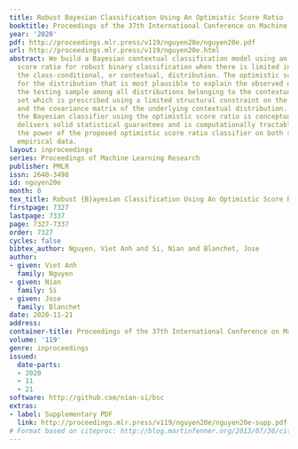 ```yaml
---
title: Robust Bayesian Classification Using An Optimistic Score Ratio
booktitle: Proceedings of the 37th International Conference on Machine Learning
year: '2020'
pdf: http://proceedings.mlr.press/v119/nguyen20e/nguyen20e.pdf
url: http://proceedings.mlr.press/v119/nguyen20e.html
abstract: We build a Bayesian contextual classification model using an optimistic
  score ratio for robust binary classification when there is limited information on
  the class-conditional, or contextual, distribution. The optimistic score searches
  for the distribution that is most plausible to explain the observed outcomes in
  the testing sample among all distributions belonging to the contextual ambiguity
  set which is prescribed using a limited structural constraint on the mean vector
  and the covariance matrix of the underlying contextual distribution. We show that
  the Bayesian classifier using the optimistic score ratio is conceptually attractive,
  delivers solid statistical guarantees and is computationally tractable. We showcase
  the power of the proposed optimistic score ratio classifier on both synthetic and
  empirical data.
layout: inproceedings
series: Proceedings of Machine Learning Research
publisher: PMLR
issn: 2640-3498
id: nguyen20e
month: 0
tex_title: Robust {B}ayesian Classification Using An Optimistic Score Ratio
firstpage: 7327
lastpage: 7337
page: 7327-7337
order: 7327
cycles: false
bibtex_author: Nguyen, Viet Anh and Si, Nian and Blanchet, Jose
author:
- given: Viet Anh
  family: Nguyen
- given: Nian
  family: Si
- given: Jose
  family: Blanchet
date: 2020-11-21
address: 
container-title: Proceedings of the 37th International Conference on Machine Learning
volume: '119'
genre: inproceedings
issued:
  date-parts:
  - 2020
  - 11
  - 21
software: http://github.com/nian-si/bsc
extras:
- label: Supplementary PDF
  link: http://proceedings.mlr.press/v119/nguyen20e/nguyen20e-supp.pdf
# Format based on citeproc: http://blog.martinfenner.org/2013/07/30/citeproc-yaml-for-bibliographies/
---
```

